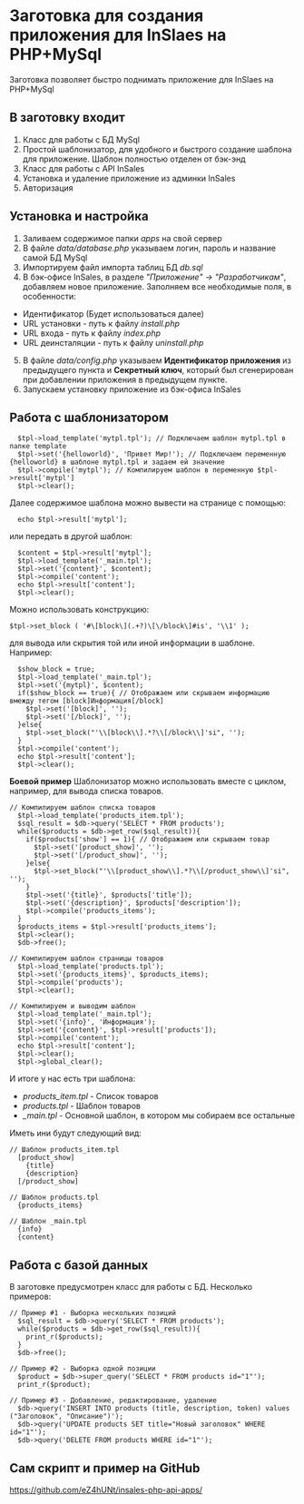 # Заготовка для создания приложения для InSlaes на PHP+MySql
Заготовка позволяет быстро поднимать приложение для InSlaes на PHP+MySql

## В заготовку входит
1. Класс для работы с БД MySql
2. Простой шаблонизатор, для удобного и быстрого создание шаблона для приложение. Шаблон полностью отделен от бэк-энд
3. Класс для работы с API InSales
4. Установка и удаление приложение из админки InSales
5. Авторизация

## Установка и настройка
1. Заливаем содержимое папки *apps* на свой сервер
2. В файле *data/database.php* указываем логин, пароль и название самой БД MySql
3. Импортируем файл импорта таблиц БД *db.sql*
4. В бэк-офисе InSales, в разделе *"Приложение" -> "Разработчикам"*, добавляем новое приложение. Заполняем все необходимые поля, в особенности:
  + Идентификатор (Будет использоваться далее)
  + URL установки - путь к файлу *install.php*
  + URL входа - путь к файлу *index.php*
  + URL деинсталяции - путь к файлу *uninstall.php*
5. В файле *data/config.php* указываем **Идентификатор приложения** из предыдущего пункта и **Секретный ключ**, который был сгенерирован при добавлении приложения в предыдущем пункте.
6. Запускаем установку приложение из бэк-офиса InSales

## Работа с шаблонизатором
```
  $tpl->load_template('mytpl.tpl'); // Подключаем шаблон mytpl.tpl в папке template
  $tpl->set('{helloworld}', 'Привет Мир!'); // Подключаем переменную {helloworld} в шаблоне mytpl.tpl и задаем ей значение
  $tpl->compile('mytpl'); // Компилируем шаблон в переменную $tpl->result['mytpl']
  $tpl->clear();
```

Далее содержимое шаблона можно вывести на странице с помощью:
```
  echo $tpl->result['mytpl'];
```

или передать в другой шаблон:
```
  $content = $tpl->result['mytpl'];
  $tpl->load_template('_main.tpl');
  $tpl->set('{content}', $content);
  $tpl->compile('content');
  echo $tpl->result['content'];
  $tpl->clear();
```

Можно использовать конструкцию:
```
$tpl->set_block ( '#\[block\](.+?)\[\/block\]#is', '\\1' );
```
для вывода или скрытия той или иной информации в шаблоне. Например:
```
  $show_block = true;
  $tpl->load_template('_main.tpl');
  $tpl->set('{mytpl}', $content);
  if($show_block == true){ // Отображаем или скрываем информацию вмежду тегом [block]Информация[/block]
    $tpl->set('[block]', '');
    $tpl->set('[/block]', '');
  }else{
    $tpl->set_block("'\\[block\\].*?\\[/block\\]'si", '');
  }
  $tpl->compile('content');
  echo $tpl->result['content'];
  $tpl->clear();
```

**Боевой пример**
Шаблонизатор можно использовать вместе с циклом, например, для вывода списка товаров. 
```
// Компилируем шаблон списка товаров
  $tpl->load_template('products_item.tpl');
  $sql_result = $db->query('SELECT * FROM products');
  while($products = $db->get_row($sql_result)){
    if($products['show'] == 1){ // Отображаем или скрываем товар
      $tpl->set('[product_show]', '');
      $tpl->set('[/product_show]', '');
    }else{
      $tpl->set_block("'\\[product_show\\].*?\\[/product_show\\]'si", '');
    }
    $tpl->set('{title}', $products['title']);
    $tpl->set('{description}', $products['description']);
    $tpl->compile('products_items');
  }
  $products_items = $tpl->result['products_items'];
  $tpl->clear();
  $db->free();

// Компилируем шаблон страницы товаров
  $tpl->load_template('products.tpl');
  $tpl->set('{products_items}', $products_items);
  $tpl->compile('products');
  $tpl->clear();

// Компилируем и выводим шаблон
  $tpl->load_template('_main.tpl');
  $tpl->set('{info}', 'Информация');
  $tpl->set('{content}', $tpl->result['products']);
  $tpl->compile('content');
  echo $tpl->result['content'];
  $tpl->clear();
  $tpl->global_clear();
```

И итоге у нас есть три шаблона: 
+ *products_item.tpl* - Список товаров
+ *products.tpl* - Шаблон товаров
+ *_main.tpl* - Основной шаблон, в котором мы собираем все остальные

Иметь ини будут следующий вид:
```
// Шаблон products_item.tpl
  [product_show]
    {title}
    {description}
  [/product_show]
  
// Шаблон products.tpl
  {products_items}
    
// Шаблон _main.tpl
  {info}
  {content}
```

## Работа с базой данных
В заготовке предусмотрен класс для работы с БД. Несколько примеров:
```
// Пример #1 - Выборка нескольких позиций
  $sql_result = $db->query('SELECT * FROM products');
  while($products = $db->get_row($sql_result)){
    print_r($products);
  }
  $db->free();
  
// Пример #2 - Выборка одной позиции
  $product = $db->super_query('SELECT * FROM products id="1"');
  print_r($product);
  
// Пример #3 - Добавление, редактирование, удаление
  $db->query('INSERT INTO products (title, description, token) values ("Заголовок", "Описание")');
  $db->query('UPDATE products SET title="Новый заголовок" WHERE id="1"');
  $db->query('DELETE FROM products WHERE id="1"');
```

## Сам скрипт и пример на GitHub
https://github.com/eZ4hUNt/insales-php-api-apps/
